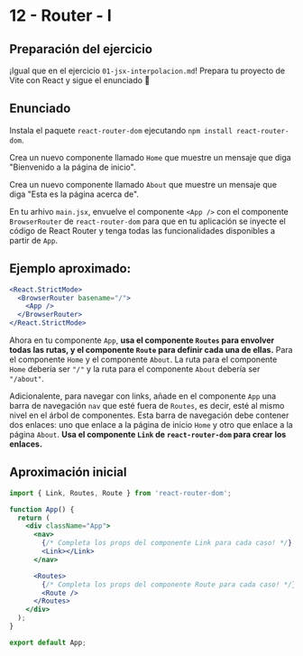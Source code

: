 # 12 - Router - I

## Preparación del ejercicio

¡Igual que en el ejercicio `01-jsx-interpolacion.md`! Prepara tu proyecto de Vite con React y sigue el enunciado 🦄

## Enunciado

Instala el paquete `react-router-dom` ejecutando `npm install react-router-dom`.

Crea un nuevo componente llamado `Home` que muestre un mensaje que diga "Bienvenido a la página de inicio".

Crea un nuevo componente llamado `About` que muestre un mensaje que diga "Esta es la página acerca de".

En tu arhivo `main.jsx`, envuelve el componente `<App />` con el componente `BrowserRouter` de `react-router-dom` para que en tu aplicación se inyecte el código de React Router y tenga todas las funcionalidades disponibles a partir de `App`.

## Ejemplo aproximado:

```jsx
<React.StrictMode>
  <BrowserRouter basename="/">
    <App />
  </BrowserRouter>
</React.StrictMode>
```

Ahora en tu componente `App`, **usa el componente `Routes` para envolver todas las rutas, y el componente `Route` para definir cada una de ellas.** Para el componente `Home` y el componente `About`. La ruta para el componente `Home` debería ser `"/"` y la ruta para el componente `About` debería ser `"/about"`.

Adicionalente, para navegar con links, añade en el componente `App` una barra de navegación `nav` que esté fuera de `Routes`, es decir, esté al mismo nivel en el árbol de componentes. Esta barra de navegación debe contener dos enlaces: uno que enlace a la página de inicio `Home` y otro que enlace a la página `About`. **Usa el componente `Link` de `react-router-dom` para crear los enlaces.**

## Aproximación inicial

```jsx
import { Link, Routes, Route } from 'react-router-dom';

function App() {
  return (
    <div className="App">
      <nav>
        {/* Completa los props del componente Link para cada caso! */}
        <Link></Link>
      </nav>

      <Routes>
        {/* Completa los props del componente Route para cada caso! */}
        <Route />
      </Routes>
    </div>
  );
}

export default App;
```

